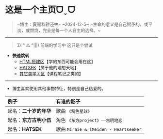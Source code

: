 # 这是一个主页ᗜˬᗜ
<!-- HTML注释 -->
> ~博主：夏圃秋耕还林~
> ~2024-12-5~
> ~生命的意义是自己赋予的，或平淡，或燃烧，完全是每一个人自主的选择。~

---

> Σ( ° △ °|||)
> 前端的学习中
> 这只是个尝试

- **快速跳转**
  - [HTML搭建区](index/NATSUEi.html)【学的东西可能会用在这】
  - [HATSEK](HATSEK.html)【属于他的理想天地】
  - [其它类学习区](Learn.html)【课程笔记之类的】

---

- 博主喜欢使用其他事物特征，特别是自己热爱的。

|例子|有谁的影子|
|:---|:---|
|起名：**二十岁的年华**|歌曲 `《粉色星球》`|
|起名：**东方古明小伍**|角色 `《东方project》——古明地恋`|
|起名：**HATSEK**|歌曲 `Miraie & iMeiden - Heartseeker`|
